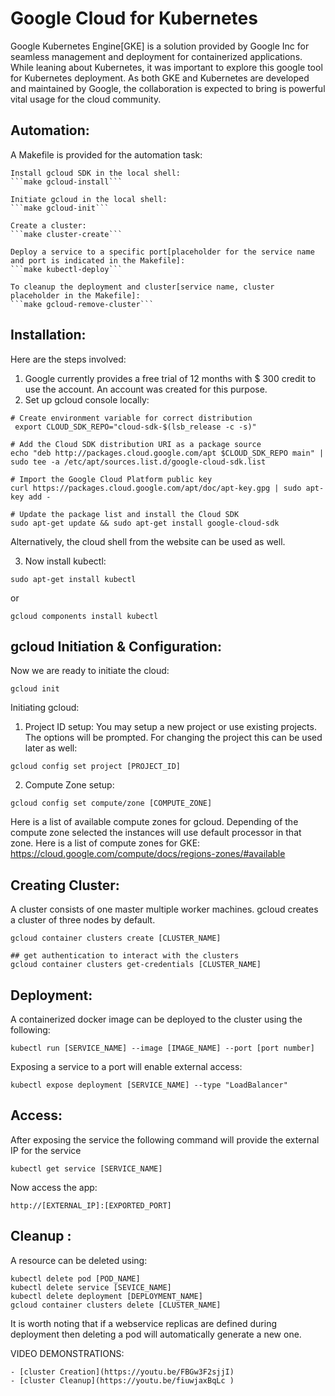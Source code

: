 # Google Cloud for Kubernetes

Google Kubernetes Engine[GKE] is a solution provided by Google Inc for seamless management and deployment for containerized applications.
While leaning about Kubernetes, it was important to explore this google tool for Kubernetes deployment. As both GKE and Kubernetes are developed and maintained by Google, the collaboration is expected to bring is powerful vital usage for the cloud community. 

## Automation:
A Makefile is provided for the automation task:

    Install gcloud SDK in the local shell:
    ```make gcloud-install```

    Initiate gcloud in the local shell:
    ```make gcloud-init```

    Create a cluster:
    ```make cluster-create```

    Deploy a service to a specific port[placeholder for the service name and port is indicated in the Makefile]:
    ```make kubectl-deploy```

    To cleanup the deployment and cluster[service name, cluster placeholder in the Makefile]:
    ```make gcloud-remove-cluster```

## Installation:
Here are the steps involved:
1. Google currently provides a free trial of 12 months with $ 300 credit to use the account. An account was created for this purpose.
2. Set up gcloud console locally:
```
# Create environment variable for correct distribution
 export CLOUD_SDK_REPO="cloud-sdk-$(lsb_release -c -s)"

# Add the Cloud SDK distribution URI as a package source
echo "deb http://packages.cloud.google.com/apt $CLOUD_SDK_REPO main" |
sudo tee -a /etc/apt/sources.list.d/google-cloud-sdk.list

# Import the Google Cloud Platform public key
curl https://packages.cloud.google.com/apt/doc/apt-key.gpg | sudo apt-key add -

# Update the package list and install the Cloud SDK
sudo apt-get update && sudo apt-get install google-cloud-sdk
```

Alternatively, the cloud shell from the website can be used as well.

3. Now install kubectl:
```
sudo apt-get install kubectl
```
or 
```
gcloud components install kubectl
```

## gcloud Initiation & Configuration:

Now we are ready to initiate the cloud:
```
gcloud init
```
Initiating gcloud:
1. Project ID setup: You may setup a new project or use existing projects. The options will be prompted. For changing the project this can be used later as well:
```
gcloud config set project [PROJECT_ID]
```
2. Compute Zone setup: 
```
gcloud config set compute/zone [COMPUTE_ZONE]
```
Here is a list of available compute zones for gcloud. Depending of the compute zone selected the instances will use default processor in that zone. Here is a list of compute zones for GKE:
https://cloud.google.com/compute/docs/regions-zones/#available

## Creating Cluster:
A cluster consists of one master multiple worker machines. gcloud creates a cluster of three nodes by default.
```
gcloud container clusters create [CLUSTER_NAME]

## get authentication to interact with the clusters
gcloud container clusters get-credentials [CLUSTER_NAME]
```

## Deployment:
A containerized docker image can be deployed to the cluster using the following:
```
kubectl run [SERVICE_NAME] --image [IMAGE_NAME] --port [port number]
```
Exposing a service to a port will enable external access:
```
kubectl expose deployment [SERVICE_NAME] --type "LoadBalancer"
```
## Access:
After exposing the service the following command will provide the external IP for the service
```
kubectl get service [SERVICE_NAME]
```
Now access the app:
```
http://[EXTERNAL_IP]:[EXPORTED_PORT]
```

## Cleanup :
A resource can be deleted using:
```
kubectl delete pod [POD_NAME]
kubectl delete service [SEVICE_NAME]
kubectl delete deployment [DEPLOYMENT_NAME]
gcloud container clusters delete [CLUSTER_NAME]
```

It is worth noting that if a webservice replicas are defined during deployment then deleting a pod will automatically generate a new one.

VIDEO DEMONSTRATIONS:

    - [cluster Creation](https://youtu.be/FBGw3F2sjjI)
    - [cluster Cleanup](https://youtu.be/fiuwjaxBqLc )